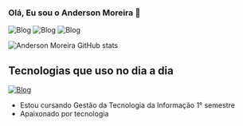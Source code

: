 ### Olá, Eu sou o Anderson Moreira 👋
![Blog](https://img.shields.io/badge/YouTube-FF0000?style=for-the-badge&logo=youtube&logoColor=white) ![Blog](https://img.shields.io/badge/LinkedIn-0077B5?style=for-the-badge&logo=linkedin&logoColor=white) ![Blog](https://img.shields.io/badge/Instagram-E4405F?style=for-the-badge&logo=instagram&logoColor=white)


![Anderson Moreira GitHub stats](https://github-readme-stats.vercel.app/api?username=gtiAnderson&show_icons=true&theme=radical)

## Tecnologias que uso no dia a dia
[![Blog](https://img.shields.io/badge/Java-ED8B00?style=for-the-badge&logo=openjdk&logoColor=white)](https://sujeitoprogramador.com)

- Estou cursando Gestão da Tecnologia da Informação 1° semestre
- Apaixonado por tecnologia


